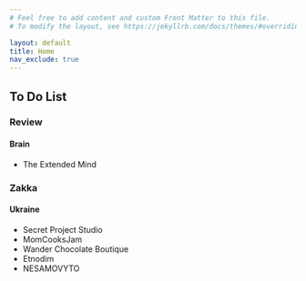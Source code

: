 ```yaml
---
# Feel free to add content and custom Front Matter to this file.
# To modify the layout, see https://jekyllrb.com/docs/themes/#overriding-theme-defaults

layout: default
title: Home
nav_exclude: true
---
```

## To Do List

### Review

#### Brain

 - The Extended Mind

### Zakka

#### Ukraine

 - Secret Project Studio
 - MomCooksJam
 - Wander Chocolate Boutique
 - Etnodim
 - NESAMOVYTO
